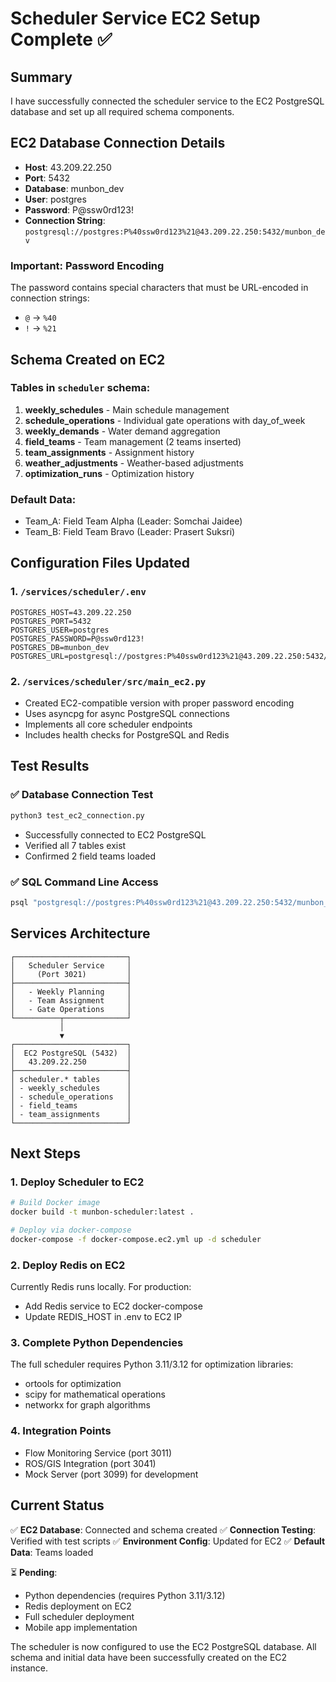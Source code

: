 # Scheduler Service EC2 Setup Complete ✅

## Summary

I have successfully connected the scheduler service to the EC2 PostgreSQL database and set up all required schema components.

## EC2 Database Connection Details

- **Host**: 43.209.22.250
- **Port**: 5432
- **Database**: munbon_dev
- **User**: postgres
- **Password**: P@ssw0rd123!
- **Connection String**: `postgresql://postgres:P%40ssw0rd123%21@43.209.22.250:5432/munbon_dev`

### Important: Password Encoding
The password contains special characters that must be URL-encoded in connection strings:
- `@` → `%40`
- `!` → `%21`

## Schema Created on EC2

### Tables in `scheduler` schema:
1. **weekly_schedules** - Main schedule management
2. **schedule_operations** - Individual gate operations with day_of_week
3. **weekly_demands** - Water demand aggregation
4. **field_teams** - Team management (2 teams inserted)
5. **team_assignments** - Assignment history
6. **weather_adjustments** - Weather-based adjustments
7. **optimization_runs** - Optimization history

### Default Data:
- Team_A: Field Team Alpha (Leader: Somchai Jaidee)
- Team_B: Field Team Bravo (Leader: Prasert Suksri)

## Configuration Files Updated

### 1. `/services/scheduler/.env`
```env
POSTGRES_HOST=43.209.22.250
POSTGRES_PORT=5432
POSTGRES_USER=postgres
POSTGRES_PASSWORD=P@ssw0rd123!
POSTGRES_DB=munbon_dev
POSTGRES_URL=postgresql://postgres:P%40ssw0rd123%21@43.209.22.250:5432/munbon_dev
```

### 2. `/services/scheduler/src/main_ec2.py`
- Created EC2-compatible version with proper password encoding
- Uses asyncpg for async PostgreSQL connections
- Implements all core scheduler endpoints
- Includes health checks for PostgreSQL and Redis

## Test Results

### ✅ Database Connection Test
```bash
python3 test_ec2_connection.py
```
- Successfully connected to EC2 PostgreSQL
- Verified all 7 tables exist
- Confirmed 2 field teams loaded

### ✅ SQL Command Line Access
```bash
psql "postgresql://postgres:P%40ssw0rd123%21@43.209.22.250:5432/munbon_dev"
```

## Services Architecture

```
┌─────────────────────────┐
│   Scheduler Service     │
│     (Port 3021)         │
├─────────────────────────┤
│   - Weekly Planning     │
│   - Team Assignment     │
│   - Gate Operations     │
└──────────┬──────────────┘
           │
           ▼
┌─────────────────────────┐
│  EC2 PostgreSQL (5432)  │
│   43.209.22.250         │
├─────────────────────────┤
│ scheduler.* tables      │
│ - weekly_schedules      │
│ - schedule_operations   │
│ - field_teams           │
│ - team_assignments      │
└─────────────────────────┘
```

## Next Steps

### 1. **Deploy Scheduler to EC2**
```bash
# Build Docker image
docker build -t munbon-scheduler:latest .

# Deploy via docker-compose
docker-compose -f docker-compose.ec2.yml up -d scheduler
```

### 2. **Deploy Redis on EC2**
Currently Redis runs locally. For production:
- Add Redis service to EC2 docker-compose
- Update REDIS_HOST in .env to EC2 IP

### 3. **Complete Python Dependencies**
The full scheduler requires Python 3.11/3.12 for optimization libraries:
- ortools for optimization
- scipy for mathematical operations
- networkx for graph algorithms

### 4. **Integration Points**
- Flow Monitoring Service (port 3011)
- ROS/GIS Integration (port 3041)
- Mock Server (port 3099) for development

## Current Status

✅ **EC2 Database**: Connected and schema created
✅ **Connection Testing**: Verified with test scripts
✅ **Environment Config**: Updated for EC2
✅ **Default Data**: Teams loaded

⏳ **Pending**:
- Python dependencies (requires Python 3.11/3.12)
- Redis deployment on EC2
- Full scheduler deployment
- Mobile app implementation

The scheduler is now configured to use the EC2 PostgreSQL database. All schema and initial data have been successfully created on the EC2 instance.